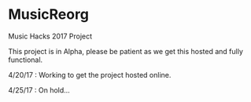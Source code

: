 # MusicReorg
Music Hacks 2017 Project

This project is in Alpha, please be patient as we get this hosted and fully functional.

4/20/17 : Working to get the project hosted online.

4/25/17 : On hold...
